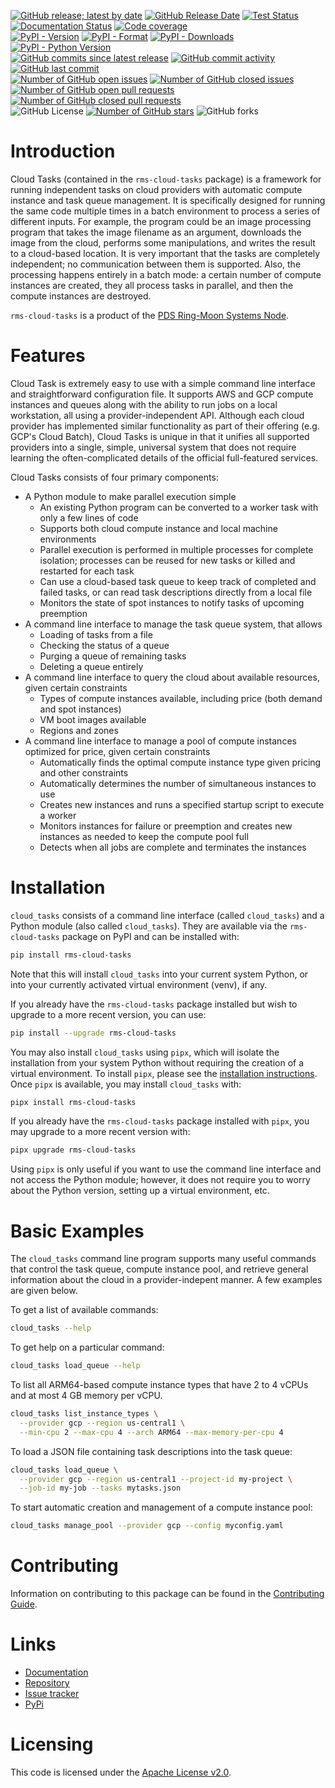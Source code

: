 [![GitHub release; latest by date](https://img.shields.io/github/v/release/SETI/rms-cloud-tasks)](https://github.com/SETI/rms-cloud-tasks/releases)
[![GitHub Release Date](https://img.shields.io/github/release-date/SETI/rms-cloud-tasks)](https://github.com/SETI/rms-cloud-tasks/releases)
[![Test Status](https://img.shields.io/github/actions/workflow/status/SETI/rms-cloud-tasks/run-tests.yml?branch=main)](https://github.com/SETI/rms-cloud-tasks/actions)
[![Documentation Status](https://readthedocs.org/projects/rms-cloud-tasks/badge/?version=latest)](https://rms-cloud-tasks.readthedocs.io/en/latest/?badge=latest)
[![Code coverage](https://img.shields.io/codecov/c/github/SETI/rms-cloud-tasks/main?logo=codecov)](https://codecov.io/gh/SETI/rms-cloud-tasks)
<br />
[![PyPI - Version](https://img.shields.io/pypi/v/rms-cloud-tasks)](https://pypi.org/project/rms-cloud-tasks)
[![PyPI - Format](https://img.shields.io/pypi/format/rms-cloud-tasks)](https://pypi.org/project/rms-cloud-tasks)
[![PyPI - Downloads](https://img.shields.io/pypi/dm/rms-cloud-tasks)](https://pypi.org/project/rms-cloud-tasks)
[![PyPI - Python Version](https://img.shields.io/pypi/pyversions/rms-cloud-tasks)](https://pypi.org/project/rms-cloud-tasks)
<br />
[![GitHub commits since latest release](https://img.shields.io/github/commits-since/SETI/rms-cloud-tasks/latest)](https://github.com/SETI/rms-cloud-tasks/commits/main/)
[![GitHub commit activity](https://img.shields.io/github/commit-activity/m/SETI/rms-cloud-tasks)](https://github.com/SETI/rms-cloud-tasks/commits/main/)
[![GitHub last commit](https://img.shields.io/github/last-commit/SETI/rms-cloud-tasks)](https://github.com/SETI/rms-cloud-tasks/commits/main/)
<br />
[![Number of GitHub open issues](https://img.shields.io/github/issues-raw/SETI/rms-cloud-tasks)](https://github.com/SETI/rms-cloud-tasks/issues)
[![Number of GitHub closed issues](https://img.shields.io/github/issues-closed-raw/SETI/rms-cloud-tasks)](https://github.com/SETI/rms-cloud-tasks/issues)
[![Number of GitHub open pull requests](https://img.shields.io/github/issues-pr-raw/SETI/rms-cloud-tasks)](https://github.com/SETI/rms-cloud-tasks/pulls)
[![Number of GitHub closed pull requests](https://img.shields.io/github/issues-pr-closed-raw/SETI/rms-cloud-tasks)](https://github.com/SETI/rms-cloud-tasks/pulls)
<br />
![GitHub License](https://img.shields.io/github/license/SETI/rms-cloud-tasks)
[![Number of GitHub stars](https://img.shields.io/github/stars/SETI/rms-cloud-tasks)](https://github.com/SETI/rms-cloud-tasks/stargazers)
![GitHub forks](https://img.shields.io/github/forks/SETI/rms-cloud-tasks)

# Introduction

Cloud Tasks (contained in the `rms-cloud-tasks` package) is a framework for running
independent tasks on cloud providers with automatic compute instance  and task queue
management. It is specifically designed for running the same code multiple times in a
batch environment to process a series of different inputs. For example, the program could
be an image processing program that takes the image filename as an argument, downloads the
image from the cloud, performs some manipulations, and writes the result to a cloud-based
location. It is very important that the tasks are completely independent; no communication
between them is supported. Also, the processing happens entirely in a batch mode: a
certain number of compute instances are created, they all process tasks in parallel, and
then the compute instances are destroyed.

`rms-cloud-tasks` is a product of the [PDS Ring-Moon Systems Node](https://pds-rings.seti.org).

# Features

Cloud Task is extremely easy to use with a simple command line interface and
straightforward configuration file. It supports AWS and GCP compute instances and queues
along with the ability to run jobs on a local workstation, all using a
provider-independent API. Although each cloud provider has implemented similar
functionality as part of their offering (e.g. GCP's Cloud Batch), Cloud Tasks is unique in
that it unifies all supported providers into a single, simple, universal system that does
not require learning the often-complicated details of the official full-featured services.

Cloud Tasks consists of four primary components:

- A Python module to make parallel execution simple
  - An existing Python program can be converted to a worker task with only a few lines
    of code
  - Supports both cloud compute instance and local machine environments
  - Parallel execution is performed in multiple processes for complete isolation;
    processes can be reused for new tasks or killed and restarted for each task
  - Can use a cloud-based task queue to keep track of completed and failed tasks, or can read
    task descriptions directly from a local file
  - Monitors the state of spot instances to notify tasks of upcoming preemption
- A command line interface to manage the task queue system, that allows
  - Loading of tasks from a file
  - Checking the status of a queue
  - Purging a queue of remaining tasks
  - Deleting a queue entirely
- A command line interface to query the cloud about available resources, given certain constraints
  - Types of compute instances available, including price (both demand and spot instances)
  - VM boot images available
  - Regions and zones
- A command line interface to manage a pool of compute instances optimized for price, given
  certain constraints
  - Automatically finds the optimal compute instance type given pricing and other constraints
  - Automatically determines the number of simultaneous instances to use
  - Creates new instances and runs a specified startup script to execute a worker
  - Monitors instances for failure or preemption and creates new instances as needed to keep
    the compute pool full
  - Detects when all jobs are complete and terminates the instances

# Installation

`cloud_tasks` consists of a command line interface (called `cloud_tasks`) and a Python
module (also called `cloud_tasks`). They are available via the `rms-cloud-tasks` package
on PyPI and can be installed with:

```sh
pip install rms-cloud-tasks
```

Note that this will install `cloud_tasks` into your current system Python, or into your
currently activated virtual environment (venv), if any.

If you already have the `rms-cloud-tasks` package installed but wish to upgrade to a
more recent version, you can use:

```sh
pip install --upgrade rms-cloud-tasks
```

You may also install `cloud_tasks` using `pipx`, which will isolate the installation from
your system Python without requiring the creation of a virtual environment. To install
`pipx`, please see the [installation
instructions](https://pipx.pypa.io/stable/installation/). Once `pipx` is available, you
may install `cloud_tasks` with:

```sh
pipx install rms-cloud-tasks
```

If you already have the `rms-cloud-tasks` package installed with `pipx`, you may
upgrade to a more recent version with:

```sh
pipx upgrade rms-cloud-tasks
```

Using `pipx` is only useful if you want to use the command line interface and not access
the Python module; however, it does not require you to worry about the Python version,
setting up a virtual environment, etc.

# Basic Examples

The `cloud_tasks` command line program supports many useful commands that control the task
queue, compute instance pool, and retrieve general information about the cloud in a
provider-indepent manner. A few examples are given below.

To get a list of available commands:

```bash
cloud_tasks --help
```

To get help on a particular command:

```bash
cloud_tasks load_queue --help
```

To list all ARM64-based compute instance types that have 2 to 4 vCPUs and at most 4 GB
memory per vCPU.

```bash
cloud_tasks list_instance_types \
  --provider gcp --region us-central1 \
  --min-cpu 2 --max-cpu 4 --arch ARM64 --max-memory-per-cpu 4
```

To load a JSON file containing task descriptions into the task queue:

```bash
cloud_tasks load_queue \
  --provider gcp --region us-central1 --project-id my-project \
  --job-id my-job --tasks mytasks.json
```

To start automatic creation and management of a compute instance pool:

```bash
cloud_tasks manage_pool --provider gcp --config myconfig.yaml
```

# Contributing

Information on contributing to this package can be found in the
[Contributing Guide](https://github.com/SETI/rms-cloud-tasks/blob/main/CONTRIBUTING.md).

# Links

- [Documentation](https://rms-cloud-tasks.readthedocs.io)
- [Repository](https://github.com/SETI/rms-cloud-tasks)
- [Issue tracker](https://github.com/SETI/rms-cloud-tasks/issues)
- [PyPi](https://pypi.org/project/rms-cloud-tasks)

# Licensing

This code is licensed under the [Apache License v2.0](https://github.com/SETI/rms-cloud-tasks/blob/main/LICENSE).
